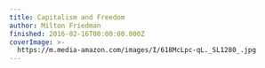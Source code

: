 ```yaml
---
title: Capitalism and Freedom
author: Milton Friedman
finished: 2016-02-16T00:00:00.000Z
coverImage: >-
  https://m.media-amazon.com/images/I/618McLpc-qL._SL1280_.jpg
---
```

